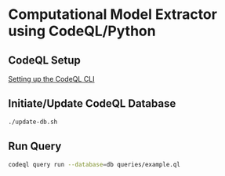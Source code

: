 # Computational Model Extractor using CodeQL/Python

## CodeQL Setup

[Setting up the CodeQL CLI](https://docs.github.com/en/code-security/codeql-cli/getting-started-with-the-codeql-cli/setting-up-the-codeql-cli)

## Initiate/Update CodeQL Database

```sh
./update-db.sh
```

## Run Query

```sh
codeql query run --database=db queries/example.ql
```
